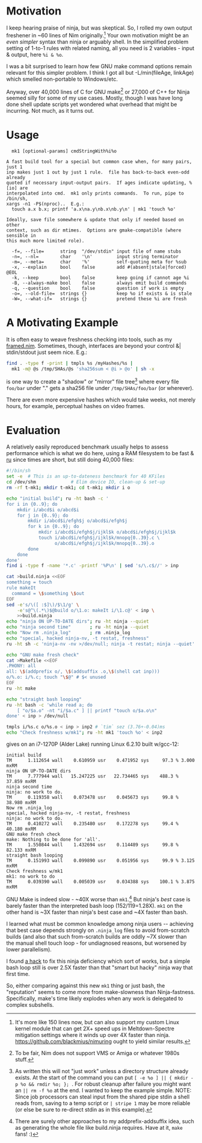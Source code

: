 Motivation
==========
I keep hearing praise of ninja, but was skeptical.  So, I rolled my own output
freshener in ~60 lines of Nim originally.[^1]  Your own motivation might be an
*even simpler* syntax than ninja or arguably shell.  In the simplified problem
setting of 1-to-1 rules with related naming, all you need is 2 variables - input
& output, here `%i & %o`.

I was a bit surprised to learn how few GNU make command options remain relevant
for this simpler problem.  I think I got all but -L/min(fileAge, linkAge) which
smelled non-portable to Windows/etc.

Anyway, over 40,000 lines of C for GNU make[^2] or 27,000 of C++ for Ninja
seemed silly for some of my use cases.  Mostly, though I was have long done
shell update scripts yet wondered what overhead that might be incurring.
Not much, as it turns out.

Usage
=====
```
  mk1 [optional-params] cmdStringWith%i%o

A fast build tool for a special but common case when, for many pairs, just 1
inp makes just 1 out by just 1 rule.  file has back-to-back even-odd already
quoted if necessary input-output pairs.  If ages indicate updating, %[io] are
interpolated into cmd.  mk1 only prints commands.  To run, pipe to /bin/sh,
xargs -n1 -P$(nproc)..  E.g.:
  touch a.x b.x; printf 'a.x\na.y\nb.x\nb.y\n' | mk1 'touch %o'

Ideally, save file somewhere & update that only if needed based on other
context, such as dir mtimes.  Options are gmake-compatible (where sensible in
this much more limited role).

  -f=, --file=      string  "/dev/stdin" input file of name stubs
  -n=, --nl=        char    '\n'         input string terminator
  -m=, --meta=      char    '%'          self-quoting meta for %sub
  -x, --explain     bool    false        add #(absent|stale|forced) @EOL
  -k, --keep        bool    false        keep going if cannot age %i
  -B, --always-make bool    false        always emit build commands
  -q, --question    bool    false        question if work is empty
  -o=, --old-file=  strings {}           keep %o if exists & is stale
  -W=, --what-if=   strings {}           pretend these %i are fresh
```

A Motivating Example
====================
It is often easy to weave freshness checking into tools, such as my
[framed.nim](https://github.com/c-blake/ndup/blob/main/framed.nim).  Sometimes,
though, interfaces are beyond your control &| stdin/stdout just seem nice. E.g.:
```sh
find . -type f -print | tmpls %s /myHashes/%s |
  mk1 -m@ @s /tmp/SHAs/@s 'sha256sum < @i > @o' | sh -x
```
is one way to create a "shadow" or "mirror" file tree[^3] where every file `foo/bar`
under "." gets a sha256 file under `/tmp/SHAs/foo/bar` (or wherever).

There are even more expensive hashes which would take weeks, not merely hours,
for example, perceptual hashes on video frames.

Evaluation
==========
A relatively easily reproduced benchmark usually helps to assess performance
which is what we do here, using a RAM filesystem to be fast & [ru](ru.md) since
times are short, but still doing 40,000 files:
```sh
#!/bin/sh
set -e  # This is an up-to-dateness benchmark for 40 KFiles
cd /dev/shm             # Elim device IO, clean-up & set-up
rm -rf t-mk1; mkdir t-mk1; cd t-mk1; mkdir i o

echo "initial build"; ru -ht bash -c '
for i in {0..9}; do
    mkdir i/abcd$i o/abcd$i
    for j in {0..9}; do
        mkdir i/abcd$i/efgh$j o/abcd$i/efgh$j
        for k in {0..9}; do
            mkdir i/abcd$i/efgh$j/ijkl$k o/abcd$i/efgh$j/ijkl$k
            touch i/abcd$i/efgh$j/ijkl$k/mnopq{0..39}.c \
                  o/abcd$i/efgh$j/ijkl$k/mnopq{0..39}.o
        done
    done
done'
find i -type f -name '*.c' -printf '%P\n' | sed 's/\.c$//' > inp

cat >build.ninja <<EOF
something = touch
rule makeIt
  command = \$something \$out
EOF
sed -e's/\([ :$]\)/$\1/g' \
    -e's@^\(.*\)$@build o/\1.o: makeIt i/\1.c@' < inp \
    >>build.ninja
echo "ninja ON UP-TO-DATE dirs"; ru -ht ninja --quiet
echo "ninja second time"       ; ru -ht ninja --quiet
echo "Now rm .ninja_log"       ; rm .ninja_log
echo "special, hacked ninja-nv, -t restat, freshness"
ru -ht sh -c 'ninja-nv -nv >/dev/null; ninja -t restat; ninja --quiet'

echo "GNU make fresh check"
cat >Makefile <<EOF
.PHONY: all
all: \$(addprefix o/, \$(addsuffix .o,\$(shell cat inp)))
o/%.o: i/%.c; touch "\$@" # $< unused
EOF
ru -ht make

echo "straight bash looping"
ru -ht bash -c 'while read a; do
    [ "o/$a.o" -nt "i/$a.c" ] || printf "touch o/$a.o\n"
done' < inp > /dev/null

tmpls i/%s.c o/%s.o < inp > inp2 # `tim` sez (3.76+-0.04)ms
echo "Check freshness w/mk1"; ru -ht mk1 'touch %o' < inp2
```
gives on an i7-1270P (Alder Lake) running Linux 6.2.10 built w/gcc-12:
```
initial build
TM      1.112654 wall    0.610959 usr    0.471952 sys     97.3 % 3.000 mxRM
ninja ON UP-TO-DATE dirs
TM      7.777944 wall   15.247225 usr   22.734465 sys    488.3 % 37.859 mxRM
ninja second time
ninja: no work to do.
TM      0.119358 wall    0.073478 usr    0.045673 sys     99.8 % 38.980 mxRM
Now rm .ninja_log
special, hacked ninja-nv, -t restat, freshness
ninja: no work to do.
TM      0.410272 wall    0.235480 usr    0.172278 sys     99.4 % 40.180 mxRM
GNU make fresh check
make: Nothing to be done for 'all'.
TM      1.550844 wall    1.432694 usr    0.114489 sys     99.8 % 82.133 mxRM
straight bash looping
TM      0.151993 wall    0.099890 usr    0.051956 sys     99.9 % 3.125 mxRM
Check freshness w/mk1
mk1: no work to do
TM      0.039390 wall    0.005039 usr    0.034388 sys    100.1 % 3.875 mxRM
```
GNU Make is indeed slow - ~40X worse than `mk1`.[^4]  But ninja's *best* case is
barely faster than the interpreted bash loop (152/119=1.28X).  `mk1` on the
other hand is ~3X faster than ninja's best case and ~4X faster than bash.

I learned what must be common knowledge among ninja users -- achieving that best
case depends strongly on `.ninja_log` files to avoid from-scratch builds (and
also that such from-scratch builds are oddly ~7X slower than the manual shell
touch loop - for undiagnosed reasons, but worsened by lower parallelism).

I found [a hack](
https://stackoverflow.com/questions/73058509/how-do-i-manually-populate-ninja-log-with-information-preventing-unnecesary-reb)
to fix this ninja deficiency which sort of works, but a simple bash loop still
is over 2.5X faster than that "smart but hacky" ninja way that first time.

So, either comparing against this new `mk1` thing or just bash, the "reputation"
seems to come more from make-slowness than Ninja-fastness.  Specifically, make's
time likely explodes when any work is delegated to complex subshells.

[^1]: It's more like 150 lines now, but can also support my custom Linux kernel
module that can get 2X+ speed ups in Meltdown-Spectre mitigation settings where
it winds up over 4X faster than ninja.  https://github.com/blackmius/nimuring
ought to yield similar results.

[^2]: To be fair, Nim does not support VMS or Amiga or whatever 1980s stuff.

[^3]: As written this will not "just work" unless a directory structure already
exists.  At the start of the command you can put `[ -e %o ] || { mkdir -p %o &&
rmdir %o; }; `.  For robust cleanup after failure you might want an `|| rm -f
%o` at the end.  I wanted to keep the example simple.
NOTE: Since job processors can steal input from the shared pipe stdin a shell
reads from, saving to a temp script or `| stripe 1` may be more reliable (or
else be sure to re-direct stdin as in this example).

[^4]: There are surely other approaches to my addprefix-addsuffix idea, such as
generating the whole file like build.ninja requires. Have at it, `make` fans! :)
